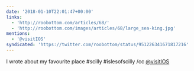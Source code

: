 ```yaml
---
date: '2018-01-10T22:01:47+00:00'
links:
  - 'http://roobottom.com/articles/68/'
  - 'http://roobottom.com/images/articles/68/large_sea-king.jpg'
mentions:
  - '@visitIOS'
syndicated: 'https://twitter.com/roobottom/status/951226341671817216'
---
```

I wrote about my favourite place #scilly #islesofscilly   /cc [@visitIOS](https://twitter.com/@visitIOS)
